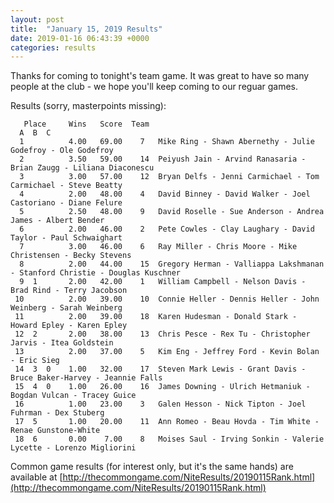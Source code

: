 ```yaml
---
layout: post
title:  "January 15, 2019 Results"
date: 2019-01-16 06:43:39 +0000
categories: results
---
```

Thanks for coming to tonight's team game. It was great to have so many people at the club - we hope you'll keep coming to our reguar games.

Results (sorry, masterpoints missing):
```
   Place     Wins   Score  Team  
  A  B  C
  1          4.00   69.00    7   Mike Ring - Shawn Abernethy - Julie Godefroy - Ole Godefroy
  2          3.50   59.00    14  Peiyush Jain - Arvind Ranasaria - Brian Zaugg - Liliana Diaconescu
  3          3.00   57.00    12  Bryan Delfs - Jenni Carmichael - Tom Carmichael - Steve Beatty
  4          2.00   48.00    4   David Binney - David Walker - Joel Castoriano - Diane Felure
  5          2.50   48.00    9   David Roselle - Sue Anderson - Andrea James - Albert Bender
  6          2.00   46.00    2   Pete Cowles - Clay Laughary - David Taylor - Paul Schwaighart
  7          3.00   46.00    6   Ray Miller - Chris Moore - Mike Christensen - Becky Stevens
  8          2.00   44.00    15  Gregory Herman - Valliappa Lakshmanan - Stanford Christie - Douglas Kuschner
  9  1       2.00   42.00    1   William Campbell - Nelson Davis - Brad Rind - Terry Jacobson
 10          2.00   39.00    10  Connie Heller - Dennis Heller - John Weinberg - Sarah Weinberg
 11          2.00   39.00    18  Karen Hudesman - Donald Stark - Howard Epley - Karen Epley
 12  2       2.00   38.00    13  Chris Pesce - Rex Tu - Christopher Jarvis - Itea Goldstein
 13          2.00   37.00    5   Kim Eng - Jeffrey Ford - Kevin Bolan - Eric Sieg
 14  3  0    1.00   32.00    17  Steven Mark Lewis - Grant Davis - Bruce Baker-Harvey - Jeannie Falls
 15  4  0    1.00   26.00    16  James Downing - Ulrich Hetmaniuk - Bogdan Vulcan - Tracey Guice
 16          1.00   23.00    3   Galen Hesson - Nick Tipton - Joel Fuhrman - Dex Stuberg
 17  5       1.00   20.00    11  Ann Romeo - Beau Hovda - Tim White - Renae Gunstone-White
 18  6       0.00    7.00    8   Moises Saul - Irving Sonkin - Valerie Lycette - Lorenzo Migliorini
 ```

Common game results (for interest only, but it's the same hands) are available at [http://thecommongame.com/NiteResults/20190115Rank.html](http://thecommongame.com/NiteResults/20190115Rank.html)

